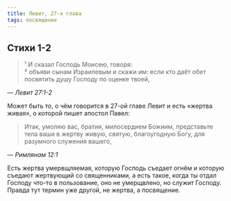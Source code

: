 ```yaml
---
title: Левит, 27-я глава
tags: посвящение
---
```


## Стихи 1-2

> ¹ И сказал Господь Моисею, говоря:  
> ² объяви сынам Израилевым и скажи им: если кто даёт обет посвятить душу Господу по оценке твоей,

— <cite>Левит&nbsp;27:1-2</cite>

Может быть то, о чём говорится в 27-ой главе Левит и есть «жертва живая», о которой пишет апостол Павел:

> Итак, умоляю вас, братия, милосердием Божиим, представьте тела ваши в жертву живую, святую, благоугодную Богу, для разумного
> служения вашего,

— <cite>Римлянам&nbsp;12:1</cite>

Есть жертва умервщляемая, которую Господь съедает огнём и которую съедают жертвующий со священниками, а есть такое,
когда ты отдал Господу что-то в пользование, оно не умерщвлено, но служит Господу. Правда тут термин уже другой, не жертва, а посвящение.
